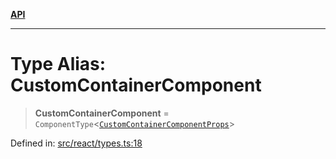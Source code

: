 [**API**](../../API.md)

***

# Type Alias: CustomContainerComponent

> **CustomContainerComponent** = `ComponentType`\<[`CustomContainerComponentProps`](../interfaces/CustomContainerComponentProps.md)\>

Defined in: [src/react/types.ts:18](https://github.com/inokawa/virtua/blob/fdee6d1c4b2d37018e8c4a4e965e41b663c51047/src/react/types.ts#L18)
